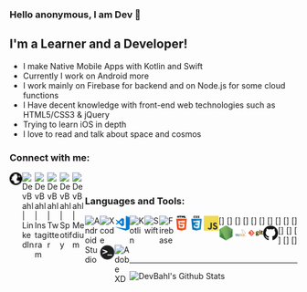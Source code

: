 ### Hello anonymous, I am Dev 👋

## I'm a Learner and a Developer!

- I make Native Mobile Apps with Kotlin and Swift
- Currently I work on Android more
- I work mainly on Firebase for backend and on Node.js for some cloud functions
- I Have decent knowledge with front-end web technologies such as HTML5/CSS3 & jQuery
- Trying to learn iOS in depth
- I love to read and talk about space and cosmos

### Connect with me:

[<img align="left" alt="DevBahl" width="22px" src="https://raw.githubusercontent.com/iconic/open-iconic/master/svg/globe.svg" />][website]
[<img align="left" alt="DevBahl | LinkedIn" width="22px" src="https://cdn.jsdelivr.net/npm/simple-icons@v3/icons/linkedin.svg" />][linkedin]
[<img align="left" alt="DevBahl | Instagram" width="22px" src="https://cdn.jsdelivr.net/npm/simple-icons@v3/icons/instagram.svg" />][instagram]
[<img align="left" alt="DevBahl | Twitter" width="22px" src="https://cdn.jsdelivr.net/npm/simple-icons@v3/icons/twitter.svg" />][twitter]
[<img align="left" alt="DevBahl | Spotify" width="22px" src="https://cdn.jsdelivr.net/npm/simple-icons@v3/icons/spotify.svg" />][spotify]
[<img align="left" alt="DevBahl | Medium" width="22px" src="https://cdn.jsdelivr.net/npm/simple-icons@v3/icons/medium.svg" />][medium]
<br />

### Languages and Tools:

[<img align="left" alt="Android Studio" width="26px" src="https://img.icons8.com/fluent/48/000000/android-os.png" />]
[<img align="left" alt="Xcode" width="26px" src="https://img.icons8.com/color/48/000000/xcode.png" />]
[<img align="left" alt="Visual Studio Code" width="26px" src="https://raw.githubusercontent.com/github/explore/80688e429a7d4ef2fca1e82350fe8e3517d3494d/topics/visual-studio-code/visual-studio-code.png" />]
[<img align="left" alt="Kotlin" width="26px" src="https://img.icons8.com/color/48/000000/kotlin.png"/>]
[<img align="left" alt="Swift" width="26px" src="https://img.icons8.com/fluent/48/000000/swift.png"/>]
[<img align="left" alt="Firebase" width="26px" src="https://img.icons8.com/color/48/000000/firebase.png"/>]
[<img align="left" alt="HTML5" width="26px" src="https://raw.githubusercontent.com/github/explore/80688e429a7d4ef2fca1e82350fe8e3517d3494d/topics/html/html.png" />]
[<img align="left" alt="CSS3" width="26px" src="https://raw.githubusercontent.com/github/explore/80688e429a7d4ef2fca1e82350fe8e3517d3494d/topics/css/css.png" />]
[<img align="left" alt="JavaScript" width="26px" src="https://raw.githubusercontent.com/github/explore/80688e429a7d4ef2fca1e82350fe8e3517d3494d/topics/javascript/javascript.png" />]
[<img align="left" alt="Node.js" width="26px" src="https://raw.githubusercontent.com/github/explore/80688e429a7d4ef2fca1e82350fe8e3517d3494d/topics/nodejs/nodejs.png" />]
[<img align="left" alt="MySQL" width="26px" src="https://raw.githubusercontent.com/github/explore/80688e429a7d4ef2fca1e82350fe8e3517d3494d/topics/mysql/mysql.png" />]
[<img align="left" alt="Git" width="26px" src="https://raw.githubusercontent.com/github/explore/80688e429a7d4ef2fca1e82350fe8e3517d3494d/topics/git/git.png" />]
[<img align="left" alt="GitHub" width="26px" src="https://raw.githubusercontent.com/github/explore/78df643247d429f6cc873026c0622819ad797942/topics/github/github.png" />]
[<img align="left" alt="Terminal" width="26px" src="https://raw.githubusercontent.com/github/explore/80688e429a7d4ef2fca1e82350fe8e3517d3494d/topics/terminal/terminal.png" />]
[<img align="left" alt="Adobe XD" width="26px" src="https://img.icons8.com/fluent/48/000000/adobe-xd.png"/>]
<br />
<br />

---

<img align="left" alt="DevBahl's Github Stats" src="https://github-readme-stats.vercel.app/api?username=DevBahl&show_icons=true&hide_border=true&count_private=true&hide=prs,issues" />

[website]: https://www.bahldev.com/
[twitter]: https://twitter.com/devbahl12
[instagram]: https://www.instagram.com/devbahl
[linkedin]: https://www.linkedin.com/in/devbahl
[spotify]: https://open.spotify.com/playlist/0C3o7WhQrnniGsWzXshNdY?si=fzEgq0HSTyS5bectgN8bJw
[medium]: https://medium.com/@devbahl12
